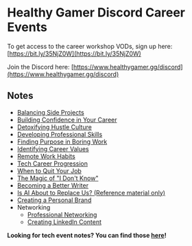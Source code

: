 # Healthy Gamer Discord Career Events

To get access to the career workshop VODs, sign up here: [https://bit.ly/35NjZ0W](https://bit.ly/35NjZ0W)

Join the Discord here: [https://www.healthygamer.gg/discord](https://www.healthygamer.gg/discord)

## Notes

- [Balancing Side Projects](./Balancing%20Side%20Projects)
- [Building Confidence in Your Career](Balancing%20Side%20Projects)
- [Detoxifying Hustle Culture](./Detoxifying%20Hustle%20Culture)
- [Developing Professional Skills](./Developing%20Professional%20Skills)
- [Finding Purpose in Boring Work](./Finding%20Purpose%20in%20Boring%20Work)
- [Identifying Career Values](./Identifying%20Career%20Values)
- [Remote Work Habits](./Remote%20Work%20Habits)
- [Tech Career Progression](./Tech%20Career%20Progression)
- [When to Quit Your Job](./When%20to%20Quit%20Your%20Job)
- [The Magic of "I Don't Know"](./magic-of-i-dont-know)
- [Becoming a Better Writer](./Becoming%20a%20Better%20Writer)
- [Is AI About to Replace Us? (Reference material only)](./AI%20References)
- [Creating a Personal Brand](./Creating%20a%20Personal%20Brand)
- Networking
  - [Professional Networking](./networkinig/Professional%20Networking)
  - [Creating LinkedIn Content](./networkinig/Creating%20LinkedIn%20Content)

**Looking for tech event notes? You can find those [here](https://healthygamer.github.io/CodingEvents/)!**
